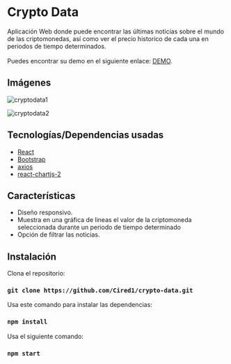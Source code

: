 # Crypto Data

Aplicación Web donde puede encontrar las últimas noticias sobre el mundo de las criptomonedas, así como ver el precio historico de cada una en periodos de tiempo determinados.
<br>
<br>
Puedes encontrar su demo en el siguiente enlace: [DEMO](https://cryptodata-cired.netlify.app).

## Imágenes

![cryptodata1](https://i.imgur.com/LTh7MzI.png)

![cryptodata2](https://i.imgur.com/8hLNLxk.png)

## Tecnologías/Dependencias usadas

- [React](https://reactjs.org/)
- [Bootstrap](https://getbootstrap.com/)
- [axios](https://www.npmjs.com/package/axios)
- [react-chartjs-2](https://www.npmjs.com/package/react-chartjs-2)

## Características

- Diseño responsivo.
- Muestra en una gráfica de lineas el valor de la criptomoneda seleccionada durante un periodo de tiempo determinado
- Opción de filtrar las noticias.

## Instalación

Clona el repositorio:

### `git clone https://github.com/Cired1/crypto-data.git`

Usa este comando para instalar las dependencias:

### `npm install`

Usa el siguiente comando:

### `npm start`